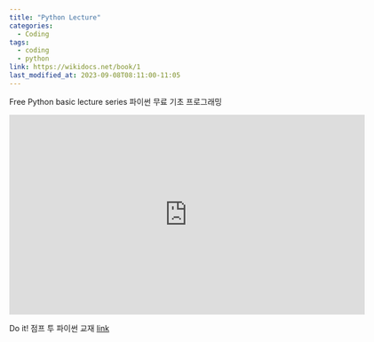 ```yaml
---
title: "Python Lecture"
categories:
  - Coding
tags:
  - coding
  - python
link: https://wikidocs.net/book/1
last_modified_at: 2023-09-08T08:11:00-11:05
---
```

Free Python basic lecture series
파이썬 무료 기초 프로그래밍 

<iframe width="640" height="360" src="https://www.youtube.com/embed/videoseries?si=kQWPXeUocenOAIL6&amp;list=PLU9-uwewPMe05-khW3YcDEaHMk_qA-7lI" frameborder="0" allowfullscreen></iframe>


Do it! 점프 투 파이썬 교재 [link](#)